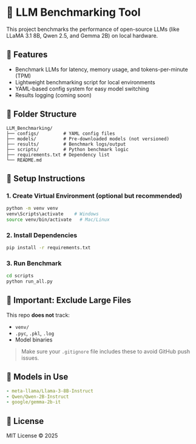 # 🧪 LLM Benchmarking Tool

This project benchmarks the performance of open-source LLMs (like LLaMA 3.1 8B, Qwen 2.5, and Gemma 2B) on local hardware.

## 📌 Features
- Benchmark LLMs for latency, memory usage, and tokens-per-minute (TPM)
- Lightweight benchmarking script for local environments
- YAML-based config system for easy model switching
- Results logging (coming soon)

## 📂 Folder Structure
```
LLM_Benchmarking/
├── configs/         # YAML config files
├── models/          # Pre-downloaded models (not versioned)
├── results/         # Benchmark logs/output
├── scripts/         # Python benchmark logic
├── requirements.txt # Dependency list
└── README.md
```

## 🚀 Setup Instructions

### 1. Create Virtual Environment (optional but recommended)
```bash
python -m venv venv
venv\Scripts\activate    # Windows
source venv/bin/activate   # Mac/Linux
```

### 2. Install Dependencies
```bash
pip install -r requirements.txt
```

### 3. Run Benchmark
```bash
cd scripts
python run_all.py
```

## 🧹 Important: Exclude Large Files

This repo **does not** track:
- `venv/`
- `.pyc`, `.pkl`, `.log`
- Model binaries

> Make sure your `.gitignore` file includes these to avoid GitHub push issues.

## 🧠 Models in Use
```yaml
- meta-llama/Llama-3-8B-Instruct
- Qwen/Qwen-2B-Instruct
- google/gemma-2b-it
```

## 📜 License
MIT License © 2025
